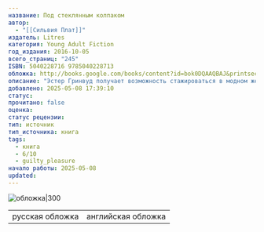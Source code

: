 ```yaml
---
название: Под стеклянным колпаком
автор:
  - "[[Сильвия Плат]]"
издатель: Litres
категория: Young Adult Fiction
год_издания: 2016-10-05
всего_страниц: "245"
ISBN: 5040228716 9785040228713
обложка: http://books.google.com/books/content?id=bok0DQAAQBAJ&printsec=frontcover&img=1&zoom=1&edge=curl&source=gbs_api
описание: "Эстер Гринвуд получает возможность стажироваться в модном женском журнале в Нью-Йорке. Она уверена: ей под силу покорить этот город и осуществить свою заветную мечту – стать писательницей.Но за красивым фасадом – показы мод, коктейльные вечеринки, знакомства с интересными людьми – скрываются равнодушие окружающих и проблемы новой, «взрослой», жизни. И очень скоро Эстер понимает, что начинает терять контроль над собой, все больше погружаясь в одиночество и депрессию..."
добавлено: 2025-05-08 17:39:10
статус: 
прочитано: false
оценка: 
статус рецензии: 
тип: источник
тип_источника: книга
tags:
  - книга
  - 6/10
  - guilty_pleasure
начало работы: 2025-05-08
updated:
---
```


![обложка|300](http://books.google.com/books/content?id=bok0DQAAQBAJ&printsec=frontcover&img=1&zoom=1&edge=curl&source=gbs_api)


|                 |                    |
| --------------- | ------------------ |
| русская обложка | английская обложка |
